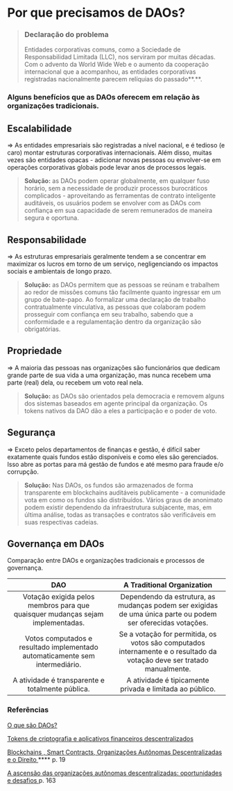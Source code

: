 # Por que precisamos de DAOs?

> ### **Declaração do problema** <a href="#problem-statement" id="problem-statement"></a>
>
> Entidades corporativas comuns, como a Sociedade de Responsabilidad Limitada (LLC), nos serviram por muitas décadas. Com o advento da World Wide Web e o aumento da cooperação internacional que a acompanhou, as entidades corporativas registradas nacionalmente parecem relíquias do passado\*\*.\*\*.

### Alguns benefícios que as DAOs oferecem em relação às organizações tradicionais. <a href="#some-benefits-that-daos-offer-compared-to-traditional-organizations." id="some-benefits-that-daos-offer-compared-to-traditional-organizations."></a>

## Escalabilidade <a href="#scalability" id="scalability"></a>

\=> As entidades empresariais são registradas a nível nacional, e é tedioso (e caro) montar estruturas corporativas internacionais. Além disso, muitas vezes são entidades opacas - adicionar novas pessoas ou envolver-se em operações corporativas globais pode levar anos de processos legais.

> **Solução:** as DAOs podem operar globalmente, em qualquer fuso horário, sem a necessidade de produzir processos burocráticos complicados - aproveitando as ferramentas de contrato inteligente auditáveis, os usuários podem se envolver com as DAOs com confiança em sua capacidade de serem remunerados de maneira segura e oportuna.

## Responsabilidade <a href="#accountability" id="accountability"></a>

\=> As estruturas empresariais geralmente tendem a se concentrar em maximizar os lucros em torno de um serviço, negligenciando os impactos sociais e ambientais de longo prazo.

> **Solução:** as DAOs permitem que as pessoas se reúnam e trabalhem ao redor de missões comuns tão facilmente quanto ingressar em um grupo de bate-papo. Ao formalizar uma declaração de trabalho contratualmente vinculativa, as pessoas que colaboram podem prosseguir com confiança em seu trabalho, sabendo que a conformidade e a regulamentação dentro da organização são obrigatórias.

## Propriedade <a href="#ownership" id="ownership"></a>

\=> A maioria das pessoas nas organizações são funcionários que dedicam grande parte de sua vida a uma organização, mas nunca recebem uma parte (real) dela, ou recebem um voto real nela.

> **Solução:** as DAOs são orientados pela democracia e removem alguns dos sistemas baseados em agente principal da organização. Os tokens nativos da DAO dão a eles a participação e o poder de voto.

## Segurança <a href="#security" id="security"></a>

\=> Exceto pelos departamentos de finanças e gestão, é difícil saber exatamente quais fundos estão disponíveis e como eles são gerenciados. Isso abre as portas para má gestão de fundos e até mesmo para fraude e/o corrupção.

> **Solução:** Nas DAOs, os fundos são armazenados de forma transparente em blockchains auditáveis ​​publicamente - a comunidade vota em como os fundos são distribuídos. Vários graus de anonimato podem existir dependendo da infraestrutura subjacente, mas, em última análise, todas as transações e contratos são verificáveis ​​em suas respectivas cadeias.

## Governança em DAOs <a href="#governance-in-daos" id="governance-in-daos"></a>

Comparação entre DAOs e organizações tradicionais e processos de governança.

|                                       DAO                                      |                                                A Traditional Organization                                               |
| :----------------------------------------------------------------------------: | :---------------------------------------------------------------------------------------------------------------------: |
| Votação exigida pelos membros para que quaisquer mudanças sejam implementadas. |       Dependendo da estrutura, as mudanças podem ser exigidas de uma única parte ou podem ser oferecidas votações.      |
|  Votos computados e resultado implementado automaticamente sem intermediário.  | Se a votação for permitida, os votos são computados internamente e o resultado da votação deve ser tratado manualmente. |
|                A atividade é transparente e totalmente pública.                |                                 A atividade é tipicamente privada e limitada ao público.                                |



### **Referências** <a href="#references" id="references"></a>

[O que são DAOs?](https://ethereum-org.translate.goog/en/dao/?\_x\_tr\_sl=en&\_x\_tr\_tl=pt&\_x\_tr\_hl=es-419&\_x\_tr\_pto=wapp)

[Tokens de criptografia e aplicativos financeiros descentralizados](https://www.bundesbank.de/resource/blob/873132/74fc658db07569219ff74f4e4e55c36f/mL/2021-07-kryptotoken-data.pdf)

[Blockchains , Smart Contracts, Organizações Autônomas Descentralizadas e o Direito ](https://www.elgaronline.com/configurable/content/edcoll$002f9781788115124$002f9781788115124.00015.xml?t:ac=edcoll%24002f9781788115124%24002f9781788115124.00015.xml)\*\*\*\* p. 19

[​A ascensão das organizações autônomas descentralizadas: oportunidades e desafios ](https://stanford--jblp-pubpub-org.translate.goog/pub/rise-of-daos/release/1?\_x\_tr\_sl=en&\_x\_tr\_tl=pt&\_x\_tr\_hl=es-419&\_x\_tr\_pto=wapp)p. 163

#### ​ <a href="#more-on-daos" id="more-on-daos"></a>

#### &#x20;<a href="#more-on-daos" id="more-on-daos"></a>
